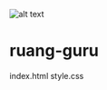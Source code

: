 ![alt text](https://github.com/SryXii/ruang-guru/blob/main/vivid-blurred-colorful-wallpaper-background.jpg?raw=true)
# ruang-guru
index.html
style.css
